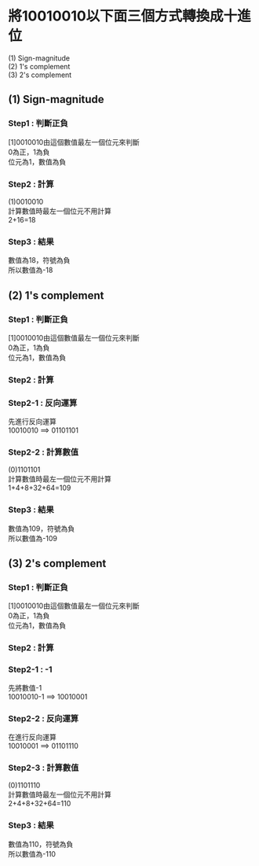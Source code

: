 # 將10010010以下面三個方式轉換成十進位    
(1) Sign-magnitude  
(2) 1's complement  
(3) 2's complement  

## (1) Sign-magnitude  
### Step1 : 判斷正負  
[1]0010010由這個數值最左一個位元來判斷  
0為正，1為負  
位元為1，數值為負  
### Step2 : 計算  
(1)0010010  
計算數值時最左一個位元不用計算  
2+16=18  
### Step3 : 結果  
數值為18，符號為負  
所以數值為-18  

## (2) 1's complement  
### Step1 : 判斷正負  
[1]0010010由這個數值最左一個位元來判斷  
0為正，1為負  
位元為1，數值為負  
### Step2 : 計算  
### Step2-1 : 反向運算  
先進行反向運算  
10010010 ==> 01101101  
### Step2-2 : 計算數值  
(0)1101101  
計算數值時最左一個位元不用計算  
1+4+8+32+64=109  
### Step3 : 結果  
數值為109，符號為負  
所以數值為-109  

## (3) 2's complement  
### Step1 : 判斷正負  
[1]0010010由這個數值最左一個位元來判斷  
0為正，1為負  
位元為1，數值為負  
### Step2 : 計算  
### Step2-1 : -1  
先將數值-1    
10010010-1 ==> 10010001  
### Step2-2 : 反向運算  
在進行反向運算  
10010001 ==> 01101110  
### Step2-3 : 計算數值  
(0)1101110  
計算數值時最左一個位元不用計算  
2+4+8+32+64=110  
### Step3 : 結果  
數值為110，符號為負  
所以數值為-110  
